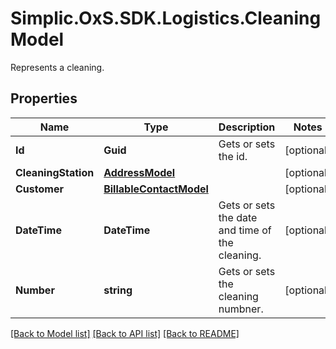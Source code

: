 # Simplic.OxS.SDK.Logistics.CleaningModel
Represents a cleaning.

## Properties

Name | Type | Description | Notes
------------ | ------------- | ------------- | -------------
**Id** | **Guid** | Gets or sets the id. | [optional] 
**CleaningStation** | [**AddressModel**](AddressModel.md) |  | [optional] 
**Customer** | [**BillableContactModel**](BillableContactModel.md) |  | [optional] 
**DateTime** | **DateTime** | Gets or sets the date and time of the cleaning. | [optional] 
**Number** | **string** | Gets or sets the cleaning numbner. | [optional] 

[[Back to Model list]](../README.md#documentation-for-models) [[Back to API list]](../README.md#documentation-for-api-endpoints) [[Back to README]](../README.md)

